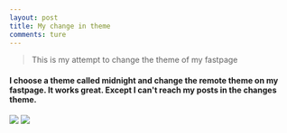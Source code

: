 ```yaml
---
layout: post
title: My change in theme
comments: ture
---
```

> This is my attempt to change the theme of my fastpage

#### I choose a theme called midnight and change the remote theme on my fastpage. It works great. Except I can't reach my posts in the changes theme.

![]({{site.baseurl}}/images/theme1.png)
![]({{site.baseurl}}/images/theme2.png)